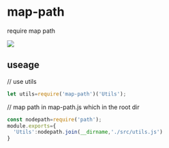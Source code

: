 #   map-path   #

require map path


![](https://img.shields.io/npm/v/map-path.svg?style=flat)


## useage

// use utils

```js  
let utils=require('map-path')('Utils');
```

// map path in map-path.js which in the root dir
```js
const nodepath=require('path');
module.exports={
  'Utils':nodepath.join(__dirname,'./src/utils.js')
}
```
